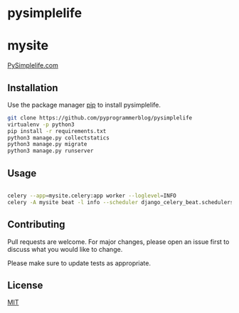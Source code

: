 # pysimplelife

# mysite

[PySimplelife.com](https://pisimplelife.com)

## Installation

Use the package manager [pip](https://pip.pypa.io/en/stable/) to install pysimplelife.

```bash
git clone https://github.com/pyprogrammerblog/pysimplelife
virtualenv -p python3
pip install -r requirements.txt
python3 manage.py collectstatics
python3 manage.py migrate
python3 manage.py runserver
```

## Usage

```bash

celery --app=mysite.celery:app worker --loglevel=INFO
celery -A mysite beat -l info --scheduler django_celery_beat.schedulers:DatabaseScheduler
```

## Contributing
Pull requests are welcome. For major changes, please open an issue first to discuss what you would like to change.

Please make sure to update tests as appropriate.

## License
[MIT](https://choosealicense.com/licenses/mit/)
